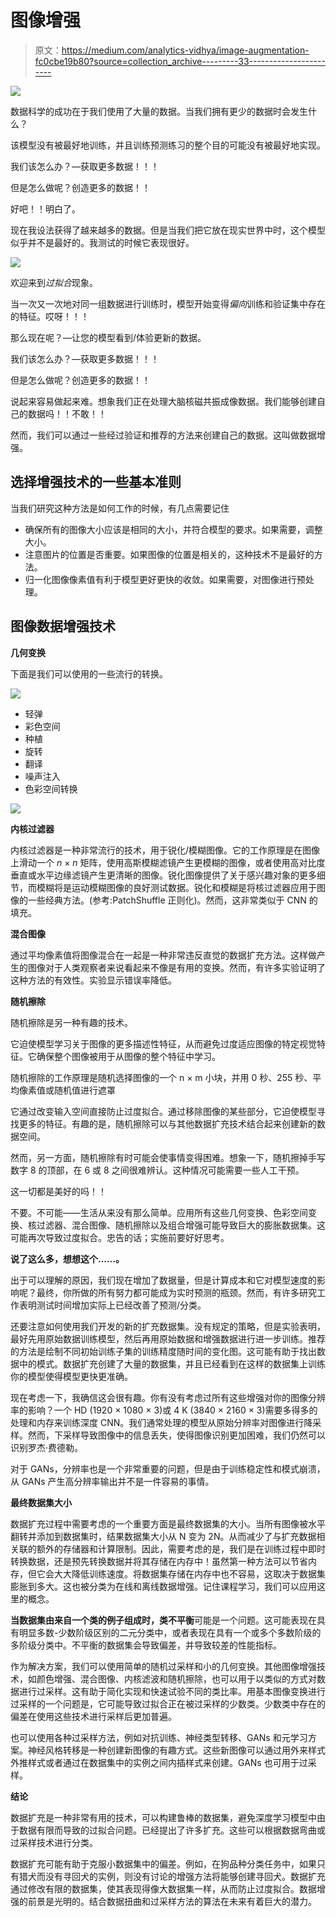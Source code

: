 # 图像增强

> 原文：<https://medium.com/analytics-vidhya/image-augmentation-fc0cbe19b80?source=collection_archive---------33----------------------->

![](img/93aa6cc4e837840f5812381b69fa2e0f.png)

数据科学的成功在于我们使用了大量的数据。当我们拥有更少的数据时会发生什么？

该模型没有被最好地训练，并且训练预测练习的整个目的可能没有被最好地实现。

我们该怎么办？—获取更多数据！！！

但是怎么做呢？创造更多的数据！！

好吧！！明白了。

现在我设法获得了越来越多的数据。但是当我们把它放在现实世界中时，这个模型似乎并不是最好的。我测试的时候它表现很好。

![](img/604ac0be446c1fbc8099669292ba8734.png)

欢迎来到*过拟合*现象。

当一次又一次地对同一组数据进行训练时，模型开始变得*偏向*训练和验证集中存在的特征。哎呀！！！

那么现在呢？—让您的模型看到/体验更新的数据。

我们该怎么办？—获取更多数据！！！

但是怎么做呢？创造更多的数据！！

说起来容易做起来难。想象我们正在处理大脑核磁共振成像数据。我们能够创建自己的数据吗！！不敢！！

然而，我们可以通过一些经过验证和推荐的方法来创建自己的数据。这叫做数据增强。

## 选择增强技术的一些基本准则

当我们研究这种方法是如何工作的时候，有几点需要记住

*   确保所有的图像大小应该是相同的大小，并符合模型的要求。如果需要，调整大小。
*   注意图片的位置是否重要。如果图像的位置是相关的，这种技术不是最好的方法。
*   归一化图像像素值有利于模型更好更快的收敛。如果需要，对图像进行预处理。

## 图像数据增强技术

**几何变换**

下面是我们可以使用的一些流行的转换。

![](img/ff07498f5d25785a4f2d0430158f74fe.png)

*   轻弹
*   彩色空间
*   种植
*   旋转
*   翻译
*   噪声注入
*   色彩空间转换

![](img/58b6d6a1072673dcf85c39d8cbe804fd.png)

**内核过滤器**

内核过滤器是一种非常流行的技术，用于锐化/模糊图像。它的工作原理是在图像上滑动一个 *n* × *n* 矩阵，使用高斯模糊滤镜产生更模糊的图像，或者使用高对比度垂直或水平边缘滤镜产生更清晰的图像。锐化图像提供了关于感兴趣对象的更多细节，而模糊将是运动模糊图像的良好测试数据。锐化和模糊是将核过滤器应用于图像的一些经典方法。(参考:PatchShuffle 正则化)。然而，这非常类似于 CNN 的填充。

**混合图像**

通过平均像素值将图像混合在一起是一种非常违反直觉的数据扩充方法。这样做产生的图像对于人类观察者来说看起来不像是有用的变换。然而，有许多实验证明了这种方法的有效性。实验显示错误率降低。

**随机擦除**

随机擦除是另一种有趣的技术。

它迫使模型学习关于图像的更多描述性特征，从而避免过度适应图像的特定视觉特征。它确保整个图像被用于从图像的整个特征中学习。

随机擦除的工作原理是随机选择图像的一个 n × m 小块，并用 0 秒、255 秒、平均像素值或随机值进行遮罩

它通过改变输入空间直接防止过度拟合。通过移除图像的某些部分，它迫使模型寻找更多的特征。有趣的是，随机擦除可以与其他数据扩充技术结合起来创建新的数据空间。

然而，另一方面，随机擦除有时可能会使事情变得困难。想象一下，随机擦掉手写数字 8 的顶部，在 6 或 8 之间很难辨认。这种情况可能需要一些人工干预。

这一切都是美好的吗！！

不要。不可能——生活从来没有那么简单。应用所有这些几何变换、色彩空间变换、核过滤器、混合图像、随机擦除以及组合增强可能导致巨大的膨胀数据集。这可能再次导致过度拟合。忠告的话；实施前要好好思考。

**说了这么多，想想这个……。**

出于可以理解的原因，我们现在增加了数据量，但是计算成本和它对模型速度的影响呢？最终，你所做的所有努力都可能成为实时预测的瓶颈。然而，有许多研究工作表明测试时间增加实际上已经改善了预测/分类。

还要注意如何使用我们开发的新的扩充数据集。没有规定的策略，但是实验表明，最好先用原始数据训练模型，然后再用原始数据和增强数据进行进一步训练。推荐的方法是绘制不同初始训练子集的训练精度随时间的变化图。这可能有助于找出数据中的模式。数据扩充创建了大量的数据集，并且已经看到在这样的数据集上训练你的模型使得模型更快更准确。

现在考虑一下，我确信这会很有趣。你有没有考虑过所有这些增强对你的图像分辨率的影响？一个 HD (1920 × 1080 × 3)或 4 K (3840 × 2160 × 3)需要多得多的处理和内存来训练深度 CNN。我们通常处理的模型从原始分辨率对图像进行降采样。然而，下采样导致图像中的信息丢失，使得图像识别更加困难，我们仍然可以识别罗杰·费德勒。

对于 GANs，分辨率也是一个非常重要的问题，但是由于训练稳定性和模式崩溃，从 GANs 产生高分辨率输出并不是一件容易的事情。

**最终数据集大小**

数据扩充过程中需要考虑的一个重要方面是最终数据集的大小。当所有图像被水平翻转并添加到数据集时，结果数据集大小从 N 变为 2N。从而减少了与扩充数据相关联的额外的存储器和计算限制。因此，需要考虑的是，我们是在训练过程中即时转换数据，还是预先转换数据并将其存储在内存中！虽然第一种方法可以节省内存，但它会大大降低训练速度。将数据集存储在内存中也不容易，这取决于数据集膨胀到多大。这也被分类为在线和离线数据增强。记住课程学习，我们可以应用这里的概念。

**当数据集由来自一个类的例子组成时，类不平衡**可能是一个问题。这可能表现在具有明显多数-少数阶级区别的二元分类中，或者表现在具有一个或多个多数阶级的多阶级分类中。不平衡的数据集会导致偏差，并导致较差的性能指标。

作为解决方案，我们可以使用简单的随机过采样和小的几何变换。其他图像增强技术，如颜色增强、混合图像、内核滤波和随机擦除，也可以用于以类似的方式对数据进行过采样。这有助于简化实现和快速试验不同的类比率。用基本图像变换进行过采样的一个问题是，它可能导致过拟合正在被过采样的少数类。少数类中存在的偏差在使用这些技术进行采样后更加普遍。

也可以使用各种过采样方法，例如对抗训练、神经类型转移、GANs 和元学习方案。神经风格转移是一种创建新图像的有趣方式。这些新图像可以通过用外来样式外推样式或者通过在数据集中的实例之间内插样式来创建。GANs 也可用于过采样。

**结论**

数据扩充是一种非常有用的技术，可以构建鲁棒的数据集，避免深度学习模型中由于数据有限而导致的过拟合问题。已经提出了许多扩充。这些可以根据数据弯曲或过采样技术进行分类。

数据扩充可能有助于克服小数据集中的偏差。例如，在狗品种分类任务中，如果只有猎犬而没有寻回犬的实例，则没有讨论的增强方法将能够创建寻回犬。数据扩充通过修改有限的数据集，使其表现得像大数据集一样，从而防止过度拟合。数据增强的前景是光明的。结合数据扭曲和过采样方法的算法在未来有着巨大的潜力。